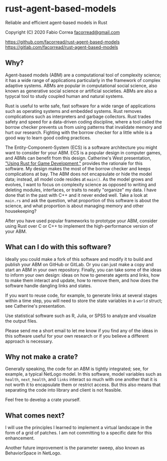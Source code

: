 # rust-agent-based-models

Reliable and efficient agent-based models in Rust

Copyright (C) 2020 Fabio Correa facorread@gmail.com

https://github.com/facorread/rust-agent-based-models
https://gitlab.com/facorread/rust-agent-based-models

## Why?

Agent-based models (ABM) are a computational tool of complexity science; it has a wide range of applications particularly in the framework of complex adaptive systems. ABMs are popular in computational social science, also known as generative social science or artificial societies. ABMs are also a typycal tool to study coupled human and natural systems.

Rust is useful to write safe, fast software for a wide range of applications such as operating systems and embedded systems. Rust removes complications such as interpreters and garbage collectors. Rust trades safety and speed for a data-driven coding discipline, where a tool called the borrow checker prevents us from using patterns that invalidate memory and hurt our research. Fighting with the borrow checker for a little while is a good way to learn good coding practices.

The Entity-Component-System (ECS) is a software architecture you might want to consider for your ABM. ECS is a popular design in computer games, and ABMs can benefit from this design. Catherine's West presentation, ["Using Rust for Game Development,"](https://kyren.github.io/2018/09/14/rustconf-talk.html) provides the rationale for this software. My design makes the most of the borrow checker and keeps complications at bay. The ABM does not encapsulate or hide the model data; instead, all model code resides at ```main()```. As the model grows and evolves, I want to focus on complexity science as opposed to writing and deleting modules, interfaces, or traits to neatly "organize" my data. I have done that in the past with C++ and it never ended well. Take a look at ```main.rs``` and ask the question, what proportion of this software is about the science, and what proportion is about managing memory and other housekeeping?

After you have used popular frameworks to prototype your ABM, consider using Rust over C or C++ to implement the high-performance version of your ABM.

## What can I do with this software?

Ideally you could make a fork of this software and modify it to build and publish your ABM on GitHub or GitLab. Or you can just make a copy and start an ABM in your own repository. Finally, you can take some of the ideas to inform your own design: ideas on how to generate agents and links, how to make them interact and update, how to remove them, and how does the software handle dangling links and states.

If you want to reuse code, for example, to generate links at several stages within a time step, you will need to store the state variables in a ```world``` struct; see Catherine's presentation.

Use statistical software such as R, Julia, or SPSS to analyze and visualize the output files.

Please send me a short email to let me know if you find any of the ideas in this software useful for your own research or if you believe a different approach is necessary.

## Why not make a crate?

Generally speaking, the code for an ABM is tightly integrated; see, for example, a typical NetLogo model. In this software, model variables such as ```health```, ```next_health```, and ```links``` interact so much with one another that it is not worth it to encapsulate them or restrict access. But this also means that separating the code into library and client is not feasible.

Feel free to develop a crate yourself.

## What comes next?

I will use the principles I learned to implement a virtual landscape in the form of a grid of patches. I am not committing to a specific date for this enhancement.

Another future improvement is the parameter sweep, also known as BehaviorSpace in NetLogo.
